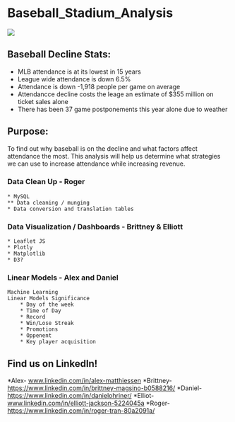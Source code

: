 # Baseball_Stadium_Analysis
<img src= "https://www.dailynews.com/wp-content/uploads/2017/09/giants_dodgers_baseball_2456283314.jpg?w=957">

## Baseball Decline Stats:
* MLB attendance is at its lowest in 15 years
* League wide attendance is down 6.5%
* Attendance is down -1,918 people per game on average
* Attendancce decline costs the leage an estimate of $355 million on ticket sales alone
* There has been 37 game postponements this year alone due to weather

## Purpose:
To find out why baseball is on the decline and what factors affect attendance the most. This analysis will help us determine what strategies we can use to increase attendance while increasing revenue. 

### Data Clean Up - Roger
    * MySQL
    ** Data cleaning / munging
    * Data conversion and translation tables
### Data Visualization / Dashboards - Brittney & Elliott
    * Leaflet JS
    * Plotly
    * Matplotlib
    * D3?
### Linear Models - Alex and Daniel
    Machine Learning
    Linear Models Significance
        * Day of the week
        * Time of Day
        * Record
        * Win/Lose Streak
        * Promotions
        * Oppenent
        * Key player acquisition 
        
## Find us on LinkedIn!
*Alex- www.linkedin.com/in/alex-matthiessen
*Brittney-https://www.linkedin.com/in/brittney-magsino-b0588216/
*Daniel- https://www.linkedin.com/in/danielohriner/
*Elliot- www.linkedin.com/in/elliott-jackson-5224045a
*Roger- https://www.linkedin.com/in/roger-tran-80a2091a/
